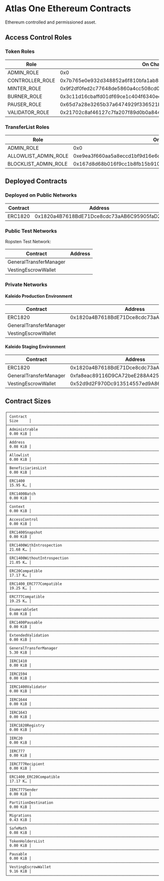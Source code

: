 # Atlas One Ethereum Contracts

Ethereum controlled and permissioned asset.

## Access Control Roles

### Token Roles

| Role            | On Chain Value                                                     |
| --------------- | ------------------------------------------------------------------ |
| ADMIN_ROLE      | 0x0                                                                |
| CONTROLLER_ROLE | 0x7b765e0e932d348852a6f810bfa1ab891e259123f02db8cdcde614c570223357 |
| MINTER_ROLE     | 0x9f2df0fed2c77648de5860a4cc508cd0818c85b8b8a1ab4ceeef8d981c8956a6 |
| BURNER_ROLE     | 0x3c11d16cbaffd01df69ce1c404f6340ee057498f5f00246190ea54220576a848 |
| PAUSER_ROLE     | 0x65d7a28e3265b37a6474929f336521b332c1681b933f6cb9f3376673440d862a |
| VALIDATOR_ROLE  | 0x21702c8af46127c7fa207f89d0b0a8441bb32959a0ac7df790e9ab1a25c98926 |

### TransferList Roles

| Role                 | On Chain Value                                                     |
| -------------------- | ------------------------------------------------------------------ |
| ADMIN_ROLE           | 0x0                                                                |
| ALLOWLIST_ADMIN_ROLE | 0xe9ea3f660aa5a8eccd1bf9d16e6cdf3c1cf9a2b284b830f15bda4493942cb68f |
| BLOCKLIST_ADMIN_ROLE | 0x167d8d68b016f9cc1b8fb15b910e43cbad3223c8d98cf24f4b170dbd14933df1 |

## Deployed Contracts

### Deployed on Public Networks

| Contract | Address                                    |
| -------- | ------------------------------------------ |
| ERC1820  | 0x1820a4B7618BdE71Dce8cdc73aAB6C95905faD24 |

### Public Test Networks

Ropsten Test Network:

| Contract               | Address |
| ---------------------- | ------- |
| GeneralTransferManager |         |
| VestingEscrowWallet    |         |

### Private Networks

#### Kaleido Production Environment

| Contract               | Address                                    |
| ---------------------- | ------------------------------------------ |
| ERC1820                | 0x1820a4B7618BdE71Dce8cdc73aAB6C95905faD24 |
| GeneralTransferManager |                                            |
| VestingEscrowWallet    |                                            |

#### Kaleido Staging Environment

| Contract               | Address                                    |
| ---------------------- | ------------------------------------------ |
| ERC1820                | 0x1820a4B7618BdE71Dce8cdc73aAB6C95905faD24 |
| GeneralTransferManager | 0xfa8eac89116D9CA72beE288A425d85a8357d7018 |
| VestingEscrowWallet    | 0x52d9d2F970Dc913514557ed9A86C1c2fC8cB683E |

## Contract Sizes

```shell
┌──────────────────────────────────────────────────────────────────────┬──────────┐
│ Contract                                                             │ Size     │
├──────────────────────────────────────────────────────────────────────┼──────────┤
│ Administrable                                                        │ 0.00 KiB │
├──────────────────────────────────────────────────────────────────────┼──────────┤
│ Address                                                              │ 0.08 KiB │
├──────────────────────────────────────────────────────────────────────┼──────────┤
│ Allowlist                                                            │ 0.00 KiB │
├──────────────────────────────────────────────────────────────────────┼──────────┤
│ BeneficiariesList                                                    │ 0.00 KiB │
├──────────────────────────────────────────────────────────────────────┼──────────┤
│ ERC1400                                                              │ 15.95 K… │
├──────────────────────────────────────────────────────────────────────┼──────────┤
│ ERC1400Batch                                                         │ 0.00 KiB │
├──────────────────────────────────────────────────────────────────────┼──────────┤
│ Context                                                              │ 0.00 KiB │
├──────────────────────────────────────────────────────────────────────┼──────────┤
│ AccessControl                                                        │ 0.00 KiB │
├──────────────────────────────────────────────────────────────────────┼──────────┤
│ ERC1400Snapshot                                                      │ 0.00 KiB │
├──────────────────────────────────────────────────────────────────────┼──────────┤
│ ERC1400WithIntrospection                                             │ 21.68 K… │
├──────────────────────────────────────────────────────────────────────┼──────────┤
│ ERC1400WithoutIntrospection                                          │ 21.05 K… │
├──────────────────────────────────────────────────────────────────────┼──────────┤
│ ERC20Compatible                                                      │ 17.17 K… │
├──────────────────────────────────────────────────────────────────────┼──────────┤
│ ERC1400_ERC777Compatible                                             │ 19.25 K… │
├──────────────────────────────────────────────────────────────────────┼──────────┤
│ ERC777Compatible                                                     │ 19.25 K… │
├──────────────────────────────────────────────────────────────────────┼──────────┤
│ EnumerableSet                                                        │ 0.08 KiB │
├──────────────────────────────────────────────────────────────────────┼──────────┤
│ ERC1400Pausable                                                      │ 0.00 KiB │
├──────────────────────────────────────────────────────────────────────┼──────────┤
│ ExtendedValidation                                                   │ 0.00 KiB │
├──────────────────────────────────────────────────────────────────────┼──────────┤
│ GeneralTransferManager                                               │ 5.30 KiB │
├──────────────────────────────────────────────────────────────────────┼──────────┤
│ IERC1410                                                             │ 0.00 KiB │
├──────────────────────────────────────────────────────────────────────┼──────────┤
│ IERC1594                                                             │ 0.00 KiB │
├──────────────────────────────────────────────────────────────────────┼──────────┤
│ IERC1400Validator                                                    │ 0.00 KiB │
├──────────────────────────────────────────────────────────────────────┼──────────┤
│ IERC1644                                                             │ 0.00 KiB │
├──────────────────────────────────────────────────────────────────────┼──────────┤
│ IERC1643                                                             │ 0.00 KiB │
├──────────────────────────────────────────────────────────────────────┼──────────┤
│ IERC1820Registry                                                     │ 0.00 KiB │
├──────────────────────────────────────────────────────────────────────┼──────────┤
│ IERC20                                                               │ 0.00 KiB │
├──────────────────────────────────────────────────────────────────────┼──────────┤
│ IERC777                                                              │ 0.00 KiB │
├──────────────────────────────────────────────────────────────────────┼──────────┤
│ IERC777Recipient                                                     │ 0.00 KiB │
├──────────────────────────────────────────────────────────────────────┼──────────┤
│ ERC1400_ERC20Compatible                                              │ 17.17 K… │
├──────────────────────────────────────────────────────────────────────┼──────────┤
│ IERC777Sender                                                        │ 0.00 KiB │
├──────────────────────────────────────────────────────────────────────┼──────────┤
│ PartitionDestination                                                 │ 0.00 KiB │
├──────────────────────────────────────────────────────────────────────┼──────────┤
│ Migrations                                                           │ 0.43 KiB │
├──────────────────────────────────────────────────────────────────────┼──────────┤
│ SafeMath                                                             │ 0.08 KiB │
├──────────────────────────────────────────────────────────────────────┼──────────┤
│ TokenHoldersList                                                     │ 0.00 KiB │
├──────────────────────────────────────────────────────────────────────┼──────────┤
│ Pausable                                                             │ 0.00 KiB │
├──────────────────────────────────────────────────────────────────────┼──────────┤
│ VestingEscrowWallet                                                  │ 9.16 KiB │
└──────────────────────────────────────────────────────────────────────┴──────────┘
```
